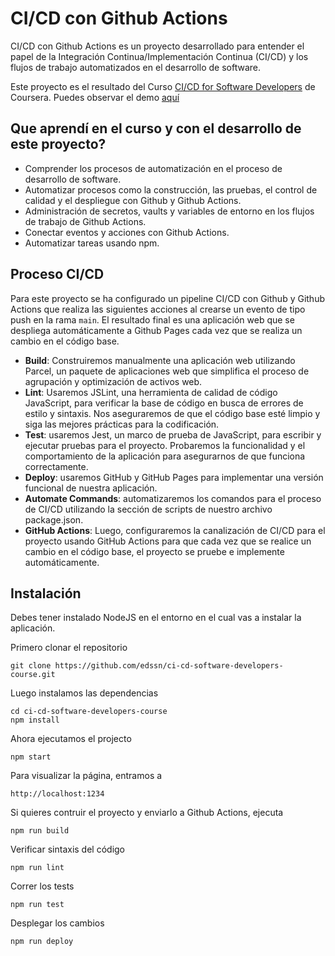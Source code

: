 # CI/CD con Github Actions

CI/CD con Github Actions es un proyecto desarrollado para entender el papel de la Integración Continua/Implementación Continua (CI/CD) y los flujos de trabajo automatizados en el desarrollo de software.

Este proyecto es el resultado del Curso [CI/CD for Software Developers](https://www.coursera.org/learn/codio-cicd-for-software-developers) de Coursera. Puedes observar el demo [aquí](https://edssn.github.io/ci-cd-software-developers-course/)


## Que aprendí en el curso y con el desarrollo de este proyecto?
- Comprender los procesos de automatización en el proceso de desarrollo de software.
- Automatizar procesos como la construcción, las pruebas, el control de calidad y el despliegue con Github y Github Actions.
- Administración de secretos, vaults y variables de entorno en los flujos de trabajo de Github Actions.
- Conectar eventos y acciones con Github Actions.
- Automatizar tareas usando npm.

## Proceso CI/CD
Para este proyecto se ha configurado un pipeline CI/CD con Github y Github Actions que realiza las siguientes acciones al crearse un evento de tipo push en la rama `main`. El resultado final es una aplicación web que se despliega automáticamente a Github Pages cada vez que se realiza un cambio en el código base. 

- **Build**: Construiremos manualmente una aplicación web utilizando Parcel, un paquete de aplicaciones web que simplifica el proceso de agrupación y optimización de activos web.
- **Lint**: Usaremos JSLint, una herramienta de calidad de código JavaScript, para verificar la base de código en busca de errores de estilo y sintaxis. Nos aseguraremos de que el código base esté limpio y siga las mejores prácticas para la codificación.
- **Test**: usaremos Jest, un marco de prueba de JavaScript, para escribir y ejecutar pruebas para el proyecto. Probaremos la funcionalidad y el comportamiento de la aplicación para asegurarnos de que funciona correctamente.
- **Deploy**: usaremos GitHub y GitHub Pages para implementar una versión funcional de nuestra aplicación.
- **Automate Commands**: automatizaremos los comandos para el proceso de CI/CD utilizando la sección de scripts de nuestro archivo package.json.
- **GitHub Actions**: Luego, configuraremos la canalización de CI/CD para el proyecto usando GitHub Actions para que cada vez que se realice un cambio en el código base, el proyecto se pruebe e implemente automáticamente.



## Instalación

Debes tener instalado NodeJS en el entorno en el cual vas a instalar la aplicación.

Primero clonar el repositorio
```
git clone https://github.com/edssn/ci-cd-software-developers-course.git
```

Luego instalamos las dependencias
```
cd ci-cd-software-developers-course
npm install
```

Ahora ejecutamos el projecto
```
npm start
```

Para visualizar la página, entramos a 
```
http://localhost:1234
```

Si quieres contruir el proyecto y enviarlo a Github Actions, ejecuta
```
npm run build
```

Verificar sintaxis del código
```
npm run lint
```

Correr los tests
```
npm run test
```

Desplegar los cambios
```
npm run deploy
```